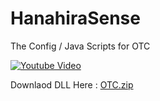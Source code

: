 # HanahiraSense
The Config / Java Scripts for OTC

[![Youtube Video](https://img.youtube.com/vi/cUCMwKWsbO0/0.jpg)](https://www.youtube.com/watch?v=cUCMwKWsbO0)

Downlaod DLL Here : 
[OTC.zip](https://github.com/KBYSHanahira/HanahiraSense/files/7064725/OTC.zip)

